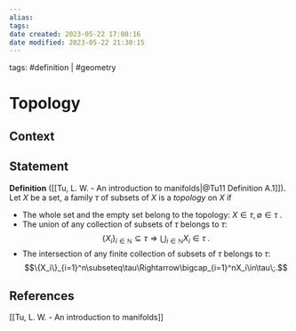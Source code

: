 ```yaml
---
alias:
tags: 
date created: 2023-05-22 17:00:16
date modified: 2023-05-22 21:30:15
---
```


tags: #definition | #geometry

# Topology

## Context

## Statement

**Definition** ([[Tu, L. W. - An introduction to manifolds|@Tu11 Definition A.1]]). Let $X$ be a set, a family $\tau$ of subsets of $X$ is a *topology* on $X$ if
- The whole set and the empty set belong to the topology: $X\in\tau,\emptyset\in\tau\;.$
- The union of any collection of subsets of $\tau$ belongs to $\tau$: $$\{X_i\}_{i\in\mathbb{N}}\subseteq\tau\Rightarrow\bigcup_{i\in\mathbb{N}}X_i\in\tau\;.$$
- The intersection of any finite collection of subsets of $\tau$ belongs to $\tau$: $$\{X_i\}_{i=1}^n\subseteq\tau\Rightarrow\bigcap_{i=1}^nX_i\in\tau\;.$$

## References

[[Tu, L. W. - An introduction to manifolds]]